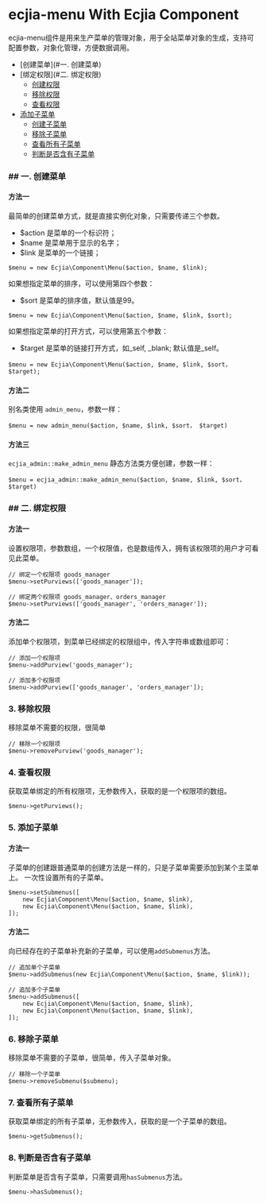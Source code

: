 ecjia-menu With Ecjia Component
==============

ecjia-menu组件是用来生产菜单的管理对象，用于全站菜单对象的生成，支持可配置参数，对象化管理，方便数据调用。

- [创建菜单](#一. 创建菜单)
- [绑定权限](#二. 绑定权限)
  - [创建权限](#创建权限)
  - [移除权限](#移除权限)
  - [查看权限](#查看权限)
- [添加子菜单](#添加子菜单)
  - [创建子菜单](#创建子菜单)
  - [移除子菜单](#移除子菜单)
  - [查看所有子菜单](#查看所有子菜单)
  - [判断是否含有子菜单](#判断是否含有子菜单)



### ## 一. 创建菜单

#### 方法一
最简单的创建菜单方式，就是直接实例化对象，只需要传递三个参数。
* $action 是菜单的一个标识符；
* $name 是菜单用于显示的名字；
* $link 是菜单的一个链接；
```$php
$menu = new Ecjia\Component\Menu($action, $name, $link);
```

如果想指定菜单的排序，可以使用第四个参数：
* $sort 是菜单的排序值，默认值是99。
```$php
$menu = new Ecjia\Component\Menu($action, $name, $link, $sort);
```

如果想指定菜单的打开方式，可以使用第五个参数：
* $target 是菜单的链接打开方式，如_self, _blank; 默认值是_self。
```$php
$menu = new Ecjia\Component\Menu($action, $name, $link, $sort， $target);
```
#### 方法二
别名类使用 `admin_menu`，参数一样：
```$php
$menu = new admin_menu($action, $name, $link, $sort， $target)
```

#### 方法三
`ecjia_admin::make_admin_menu` 静态方法类方便创建，参数一样：
```$php
$menu = ecjia_admin::make_admin_menu($action, $name, $link, $sort， $target)
```

### ## 二. 绑定权限

#### 方法一
设置权限项，参数数组，一个权限值，也是数组传入，拥有该权限项的用户才可看见此菜单。
```$php
// 绑定一个权限项 goods_manager
$menu->setPurviews(['goods_manager']);

// 绑定两个权限项 goods_manager、orders_manager
$menu->setPurviews(['goods_manager', 'orders_manager']);
```

#### 方法二
添加单个权限项，到菜单已经绑定的权限组中，传入字符串或数组即可：
```$php
// 添加一个权限项
$menu->addPurview('goods_manager');

// 添加多个权限项
$menu->addPurview(['goods_manager', 'orders_manager']);
```

### 3. 移除权限
移除菜单不需要的权限，很简单
```$php
// 移除一个权限项
$menu->removePurview('goods_manager');
```

### 4. 查看权限
获取菜单绑定的所有权限项，无参数传入，获取的是一个权限项的数组。
```$php
$menu->getPurviews();
```

### 5. 添加子菜单
#### 方法一
子菜单的创建跟普通菜单的创建方法是一样的，只是子菜单需要添加到某个主菜单上。
一次性设置所有的子菜单。
```$php
$menu->setSubmenus([
    new Ecjia\Component\Menu($action, $name, $link),
    new Ecjia\Component\Menu($action, $name, $link),
]);
```

#### 方法二
向已经存在的子菜单补充新的子菜单，可以使用`addSubmenus`方法。
```$php
// 追加单个子菜单
$menu->addSubmenus(new Ecjia\Component\Menu($action, $name, $link));

// 追加多个子菜单
$menu->addSubmenus([
    new Ecjia\Component\Menu($action, $name, $link),
    new Ecjia\Component\Menu($action, $name, $link),
]);
```
### 6. 移除子菜单
移除菜单不需要的子菜单，很简单，传入子菜单对象。
```$php
// 移除一个子菜单
$menu->removeSubmenu($submenu);
```

### 7. 查看所有子菜单
获取菜单绑定的所有子菜单，无参数传入，获取的是一个子菜单的数组。
```$php
$menu->getSubmenus();
```

### 8. 判断是否含有子菜单
判断菜单是否含有子菜单，只需要调用`hasSubmenus`方法。
```$php
$menu->hasSubmenus();
```